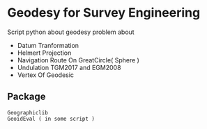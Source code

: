 # Geodesy for Survey Engineering

Script python about geodesy problem about 
- Datum Tranformation
- Helmert Projection
- Navigation Route On GreatCircle( Sphere )
- Undulation TGM2017 and EGM2008
- Vertex Of Geodesic

## Package

```
Geographiclib
GeoidEval ( in some script ) 
```

